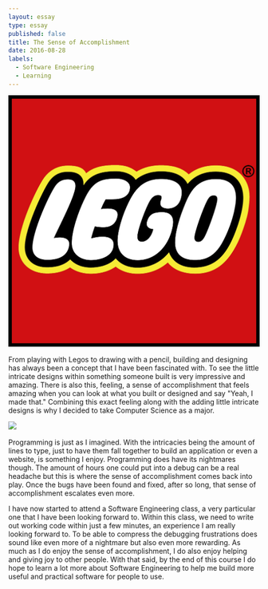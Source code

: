 ```yaml
---
layout: essay
type: essay
published: false
title: The Sense of Accomplishment
date: 2016-08-28
labels:
  - Software Engineering
  - Learning
---
```


<img class="ui small right circular floated image" src="../images/essays/tsoa/LEGO_logo.jpg">

From playing with Legos to drawing with a pencil, building and designing has always been a concept that I have been fascinated with. To see the little intricate designs within something someone built is very impressive and amazing. There is also this, feeling, a sense of accomplishment that feels amazing when you can look at what you built or designed and say "Yeah, I made that." Combining this exact feeling along with the adding little intricate designs is why I decided to take Computer Science as a major.

<img class="ui small right circular floated image" src="../images/essays/tsoa/99littlebugs2.png">

Programming is just as I imagined. With the intricacies being the amount of lines to type, just to have them fall together to build an application or even a website, is something I enjoy. Programming does have its nightmares though. The amount of hours one could put into a debug can be a real headache but this is where the sense of accomplishment comes back into play. Once the bugs have been found and fixed, after so long, that sense of accomplishment escalates even more.

I have now started to attend a Software Engineering class, a very particular one that I have been looking forward to. Within this class, we need to write out working code within just a few minutes, an experience I am really looking forward to. To be able to compress the debugging frustrations does sound like even more of a nightmare but also even more rewarding. As much as I do enjoy the sense of accomplishment, I do also enjoy helping and giving joy to other people. With that said, by the end of this course I do hope to learn a lot more about Software Engineering to help me build more useful and practical software for people to use.
<div style="height:50px;"></div>
